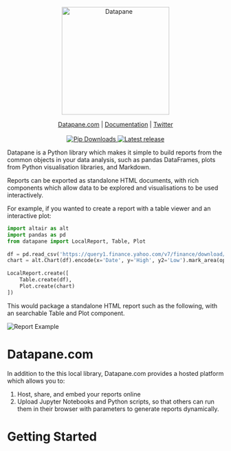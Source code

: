 <p align="center">
  <a href="https://datapane.com">
    <img src="https://datapane.com/static/datapane-logo-dark.png" width="250px" alt="Datapane" />
  </a>
</p>
<p align="center">
    <a href="https://datapane.com">Datapane.com</a> |
    <a href="https://docs.datapane.com">Documentation</a> |
    <a href="https://twitter.com/datapaneapp">Twitter</a>
    <br /><br />
    <a href="https://pypi.org/project/datapane/">
        <img src="https://img.shields.io/pypi/dm/datapane?label=pip%20downloads" alt="Pip Downloads" />
    </a>
    <a href="https://pypi.org/project/datapane/">
        <img src="https://img.shields.io/pypi/v/datapane?color=blue" alt="Latest release" />
    </a>
</p>

Datapane is a Python library which makes it simple to build reports from the common objects in your data analysis, such as pandas DataFrames, plots from Python visualisation libraries, and Markdown. 

Reports can be exported as standalone HTML documents, with rich components which allow data to be explored and visualisations to be used interactively.

For example, if you wanted to create a report with a table viewer and an interactive plot:

```python
import altair as alt
import pandas as pd
from datapane import LocalReport, Table, Plot
​
df = pd.read_csv('https://query1.finance.yahoo.com/v7/finance/download/GOOG?period1=1553600505&period2=1585222905&interval=1d&events=history')
chart = alt.Chart(df).encode(x='Date', y='High', y2='Low').mark_area(opacity=0.5).interactive()
​
LocalReport.create([
    Table.create(df), 
    Plot.create(chart)
])
```

This would package a standalone HTML report such as the following, with an searchable Table and Plot component.

![Report Example](https://gblobscdn.gitbook.com/assets%2F-LnsT7A86qlOk1jk5wSj%2F-M3C-gLdrhOWo65CIbWB%2F-M3C0REll7dsea0Pw51q%2Fimage.png)

# Datapane.com

In addition to the this local library, Datapane.com provides a hosted platform which allows you to:

1. Host, share, and embed your reports online
2. Upload Jupyter Notebooks and Python scripts, so that others can run them in their browser with parameters to generate reports dynamically.

# Getting Started
